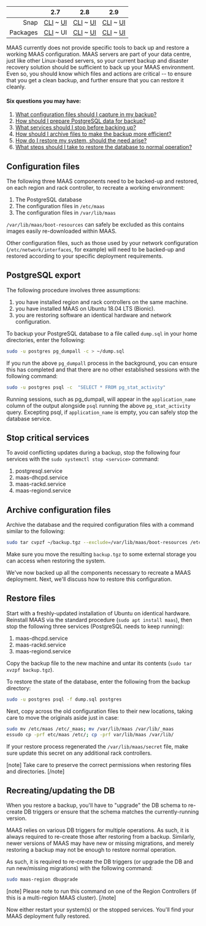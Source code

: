 <!-- deb-2-7-cli
||2.7|2.8|2.9|
|-----:|:-----:|:-----:|:-----:|
|Snap|[CLI](/t/backup/2334) ~ [UI](/t/backup/2335)|[CLI](/t/backup/2336) ~ [UI](/t/backup/2337)|[CLI](/t/backup/2338) ~ [UI](/t/backup/2339)|
|Packages|CLI ~ [UI](/t/backup/2341)|[CLI](/t/backup/2342) ~ [UI](/t/backup/2343)|[CLI](/t/backup/2344) ~ [UI](/t/backup/2345)|
 deb-2-7-cli -->

||2.7|2.8|2.9|
|-----:|:-----:|:-----:|:-----:|
|Snap|[CLI](/t/backup/2334) ~ [UI](/t/backup/2335)|[CLI](/t/backup/2336) ~ [UI](/t/backup/2337)|[CLI](/t/backup/2338) ~ [UI](/t/backup/2339)|
|Packages|[CLI](/t/backup/2340) ~ UI|[CLI](/t/backup/2342) ~ [UI](/t/backup/2343)|[CLI](/t/backup/2344) ~ [UI](/t/backup/2345)|

<!-- deb-2-8-cli
||2.7|2.8|2.9|
|-----:|:-----:|:-----:|:-----:|
|Snap|[CLI](/t/backup/2334) ~ [UI](/t/backup/2335)|[CLI](/t/backup/2336) ~ [UI](/t/backup/2337)|[CLI](/t/backup/2338) ~ [UI](/t/backup/2339)|
|Packages|[CLI](/t/backup/2340) ~ [UI](/t/backup/2341)|CLI ~ [UI](/t/backup/2343)|[CLI](/t/backup/2344) ~ [UI](/t/backup/2345)|
 deb-2-8-cli -->

<!-- deb-2-8-ui
||2.7|2.8|2.9|
|-----:|:-----:|:-----:|:-----:|
|Snap|[CLI](/t/backup/2334) ~ [UI](/t/backup/2335)|[CLI](/t/backup/2336) ~ [UI](/t/backup/2337)|[CLI](/t/backup/2338) ~ [UI](/t/backup/2339)|
|Packages|[CLI](/t/backup/2340) ~ [UI](/t/backup/2341)|[CLI](/t/backup/2342) ~ UI|[CLI](/t/backup/2344) ~ [UI](/t/backup/2345)|
 deb-2-8-ui -->

<!-- deb-2-9-cli
||2.7|2.8|2.9|
|-----:|:-----:|:-----:|:-----:|
|Snap|[CLI](/t/backup/2334) ~ [UI](/t/backup/2335)|[CLI](/t/backup/2336) ~ [UI](/t/backup/2337)|[CLI](/t/backup/2338) ~ [UI](/t/backup/2339)|
|Packages|[CLI](/t/backup/2340) ~ [UI](/t/backup/2341)|[CLI](/t/backup/2342) ~ [UI](/t/backup/2343)|CLI ~ [UI](/t/backup/2345)|
 deb-2-9-cli -->

<!-- deb-2-9-ui
||2.7|2.8|2.9|
|-----:|:-----:|:-----:|:-----:|
|Snap|[CLI](/t/backup/2334) ~ [UI](/t/backup/2335)|[CLI](/t/backup/2336) ~ [UI](/t/backup/2337)|[CLI](/t/backup/2338) ~ [UI](/t/backup/2339)|
|Packages|[CLI](/t/backup/2340) ~ [UI](/t/backup/2341)|[CLI](/t/backup/2342) ~ [UI](/t/backup/2343)|[CLI](/t/backup/2344) ~ UI|
 deb-2-9-ui -->

<!-- snap-2-7-cli
||2.7|2.8|2.9|
|-----:|:-----:|:-----:|:-----:|
|Snap|CLI ~ [UI](/t/backup/2335)|[CLI](/t/backup/2336) ~ [UI](/t/backup/2337)|[CLI](/t/backup/2338) ~ [UI](/t/backup/2339)|
|Packages|[CLI](/t/backup/2340) ~ [UI](/t/backup/2341)|[CLI](/t/backup/2342) ~ [UI](/t/backup/2343)|[CLI](/t/backup/2344) ~ [UI](/t/backup/2345)|
 snap-2-7-cli -->

<!-- snap-2-7-ui
||2.7|2.8|2.9|
|-----:|:-----:|:-----:|:-----:|
|Snap|[CLI](/t/backup/2334) ~ UI|[CLI](/t/backup/2336) ~ [UI](/t/backup/2337)|[CLI](/t/backup/2338) ~ [UI](/t/backup/2339)|
|Packages|[CLI](/t/backup/2340) ~ [UI](/t/backup/2341)|[CLI](/t/backup/2342) ~ [UI](/t/backup/2343)|[CLI](/t/backup/2344) ~ [UI](/t/backup/2345)|
 snap-2-7-ui -->

<!-- snap-2-8-cli
||2.7|2.8|2.9|
|-----:|:-----:|:-----:|:-----:|
|Snap|[CLI](/t/backup/2334) ~ [UI](/t/backup/2335)|CLI ~ [UI](/t/backup/2337)|[CLI](/t/backup/2338) ~ [UI](/t/backup/2339)|
|Packages|[CLI](/t/backup/2340) ~ [UI](/t/backup/2341)|[CLI](/t/backup/2342) ~ [UI](/t/backup/2343)|[CLI](/t/backup/2344) ~ [UI](/t/backup/2345)|
 snap-2-8-cli -->

<!-- snap-2-8-ui
||2.7|2.8|2.9|
|-----:|:-----:|:-----:|:-----:|
|Snap|[CLI](/t/backup/2334) ~ [UI](/t/backup/2335)|[CLI](/t/backup/2336) ~ UI|[CLI](/t/backup/2338) ~ [UI](/t/backup/2339)|
|Packages|[CLI](/t/backup/2340) ~ [UI](/t/backup/2341)|[CLI](/t/backup/2342) ~ [UI](/t/backup/2343)|[CLI](/t/backup/2344) ~ [UI](/t/backup/2345)|
 snap-2-8-ui -->

<!-- snap-2-9-cli
||2.7|2.8|2.9|
|-----:|:-----:|:-----:|:-----:|
|Snap|[CLI](/t/backup/2334) ~ [UI](/t/backup/2335)|[CLI](/t/backup/2336) ~ [UI](/t/backup/2337)|CLI ~ [UI](/t/backup/2339)|
|Packages|[CLI](/t/backup/2340) ~ [UI](/t/backup/2341)|[CLI](/t/backup/2342) ~ [UI](/t/backup/2343)|[CLI](/t/backup/2344) ~ [UI](/t/backup/2345)|
 snap-2-9-cli -->

<!-- snap-2-9-ui
||2.7|2.8|2.9|
|-----:|:-----:|:-----:|:-----:|
|Snap|[CLI](/t/backup/2334) ~ [UI](/t/backup/2335)|[CLI](/t/backup/2336) ~ [UI](/t/backup/2337)|[CLI](/t/backup/2338) ~ UI|
|Packages|[CLI](/t/backup/2340) ~ [UI](/t/backup/2341)|[CLI](/t/backup/2342) ~ [UI](/t/backup/2343)|[CLI](/t/backup/2344) ~ [UI](/t/backup/2345)|
 snap-2-9-ui -->

MAAS currently does not provide specific tools to back up and restore a working MAAS configuration. MAAS servers are part of your data centre, just like other Linux-based servers, so your current backup and disaster recovery solution should be sufficient to back up your MAAS environment.  Even so, you should know which files and actions are critical -- to ensure that you get a clean backup, and further ensure that you can restore it cleanly.

#### Six questions you may have:

1. [What configuration files should I capture in my backup?](#heading--configuration-files)
2. [How should I prepare PostgreSQL data for backup?](#heading--postgresql-export)
3. [What services should I stop before backing up?](#heading--stop-critical-services)
4. [How should I archive files to make the backup more efficient?](#heading--archive-configuration-files)
5. [How do I restore my system, should the need arise?](#heading--restore-files)
6. [What steps should I take to restore the database to normal operation?](#heading--recreatingupdating-the-db)

<h2 id="heading--configuration-files">Configuration files</h2>

The following three MAAS components need to be backed-up and restored, on each region and rack controller, to recreate a working environment:

1.  The PostgreSQL database
2.  The configuration files in `/etc/maas`
3.  The configuration files in `/var/lib/maas`

`/var/lib/maas/boot-resources` can safely be excluded as this contains images easily re-downloaded within MAAS.

<!-- snap-2-7-ui snap-2-7-cli snap-2-8-ui snap-2-8-cli snap-2-9-ui snap-2-9-cli
1.  The PostgreSQL database
2.  The configuration files in `/snap/maas/current/etc/maas`
3.  The configuration files in `/var/snap/maas/common/maas/`

`/var/snap/maas/common/maas/boot-resources` can safely be excluded as this contains images easily re-downloaded within MAAS.
snap-2-7-ui snap-2-7-cli snap-2-8-ui snap-2-8-cli snap-2-9-ui snap-2-9-cli -->

Other configuration files, such as those used by your network configuration (`/etc/network/interfaces`, for example) will need to be backed-up and restored according to your specific deployment requirements.

<h2 id="heading--postgresql-export">PostgreSQL export</h2>

The following procedure involves three assumptions: 

1. you have installed region and rack controllers on the same machine. 
2. you have installed MAAS on Ubuntu 18.04 LTS (Bionic).
3. you are restoring software an identical hardware and network configuration.

To backup your PostgreSQL database to a file called `dump.sql` in your home directories, enter the following:

``` bash
sudo -u postgres pg_dumpall -c > ~/dump.sql
```

If you run the above `pg_dumpall` process in the background, you can ensure this has completed and that there are no other established sessions with the following command:

``` bash
sudo -u postgres psql -c  "SELECT * FROM pg_stat_activity"
```

Running sessions, such as pg_dumpall, will appear in the `application_name` column of the output alongside `psql` running the above `pg_stat_activity` query. Excepting psql, if `application_name` is empty, you can safely stop the database service.

<h2 id="heading--stop-critical-services">Stop critical services</h2>

To avoid conflicting updates during a backup, stop the following four services with the `sudo systemctl stop <service>` command:

1.   postgresql.service
2.   maas-dhcpd.service
3.   maas-rackd.service
4.   maas-regiond.service

<h2 id="heading--archive-configuration-files">Archive configuration files</h2>

Archive the database and the required configuration files with a command similar to the following:

``` bash
sudo tar cvpzf ~/backup.tgz --exclude=/var/lib/maas/boot-resources /etc/maas /var/lib/maas ~/dump.sql
```

<!-- snap-2-7-ui snap-2-7-cli snap-2-8-ui snap-2-8-cli snap-2-9-ui snap-2-9-cli
``` bash
sudo tar cvpzf ~/backup.tgz --exclude=/var/snap/maas/common/maas/boot-resources /snap/maas/current/etc/maas /var/snap/maas/common/maas ~/dump.sql
```
snap-2-7-ui snap-2-7-cli snap-2-8-ui snap-2-8-cli snap-2-9-ui snap-2-9-cli -->

Make sure you move the resulting `backup.tgz` to some external storage you can access when restoring the system.

We've now backed up all the components necessary to recreate a MAAS deployment. Next, we'll discuss how to restore this configuration.

<h2 id="heading--restore-files">Restore files</h2>

Start with a freshly-updated installation of Ubuntu on identical hardware. Reinstall MAAS via the standard procedure (`sudo apt install maas`), then stop the following three services (PostgreSQL needs to keep running):

1.   maas-dhcpd.service
2.   maas-rackd.service
3.   maas-regiond.service

Copy the backup file to the new machine and untar its contents (`sudo tar xvzpf backup.tgz`).

To restore the state of the database, enter the following from the backup directory:

``` bash
sudo -u postgres psql -f dump.sql postgres
```

Next, copy across the old configuration files to their new locations, taking care to move the originals aside just in case:

``` bash
sudo mv /etc/maas /etc/_maas; mv /var/lib/maas /var/lib/_maas
essudo cp -prf etc/maas /etc/; cp -prf var/lib/maas /var/lib/
```

If your restore process regenerated the `/var/lib/maas/secret` file, make sure update this secret on any additional rack controllers.

<!-- snap-2-7-ui snap-2-7-cli snap-2-8-ui snap-2-8-cli snap-2-9-ui snap-2-9-cli
``` bash
sudo mv /snap/maas/current/etc/maas /snap/maas/current/etc/_maas
sudo mv /var/snap/maas/common/maas /var/snap/maas/common/_maas
sudo cp -prf /snap/maas/current/etc/maas /snap/maas/current/etc/
sudo cp -prf /var/snap/maas/common/maas /var/snap/maas/common/
```

If your restore process regenerated the `/var/snap/maas/common/maas/secret` file, make sure update this secret on any additional rack controllers.
snap-2-7-ui snap-2-7-cli snap-2-8-ui snap-2-8-cli snap-2-9-ui snap-2-9-cli -->

[note]
Take care to preserve the correct permissions when restoring files and directories.
[/note]

<h2 id="heading--recreatingupdating-the-db">Recreating/updating the DB</h2>

When you restore a backup, you'll have to "upgrade" the DB schema to re-create DB triggers or ensure that the schema matches the currently-running version.

MAAS relies on various DB triggers for multiple operations. As such, it is always required to re-create those after restoring from a backup. Similarly, newer versions of MAAS may have new or missing migrations, and merely restoring a backup may not be enough to restore normal operation.

As such, it is required to re-create the DB triggers (or upgrade the DB and run new/missing migrations) with the following command:

``` bash
sudo maas-region dbupgrade
```

[note]
Please note to run this command on one of the Region Controllers (if this is a multi-region MAAS cluster).
[/note]

Now either restart your system(s) or the stopped services. You'll find your MAAS deployment fully restored.